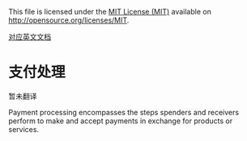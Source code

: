 ﻿This file is licensed under the [MIT License (MIT)](http://opensource.org/licenses/MIT) available on http://opensource.org/licenses/MIT.

[对应英文文档](https://github.com/bitcoin-dot-org/bitcoin.org/blob/master/_includes/devdoc/guide_payment_processing.md)
# 支付处理
暂未翻译

Payment processing encompasses the steps spenders and receivers perform to make and accept payments in exchange for products or services.